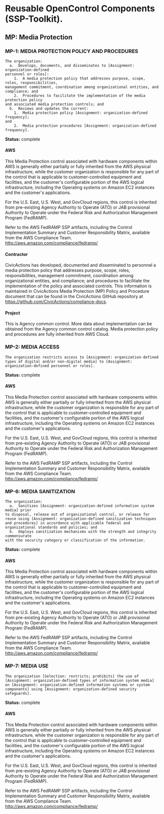 # Reusable OpenControl Components (SSP-Toolkit).
## MP: Media Protection
### MP-1: MEDIA PROTECTION POLICY AND PROCEDURES
```text
The organization:
  a.  Develops, documents, and disseminates to [Assignment: organization-defined
personnel or roles]:
    1.  A media protection policy that addresses purpose, scope, roles, responsibilities,
management commitment, coordination among organizational entities, and compliance; and
    2.  Procedures to facilitate the implementation of the media protection policy
and associated media protection controls; and
  b.  Reviews and updates the current:
    1.  Media protection policy [Assignment: organization-defined frequency];
and
    2.  Media protection procedures [Assignment: organization-defined frequency].
```
**Status:** complete

#### AWS

This Media Protection control associated with hardware components within AWS is generally either partially or fully inherited from the AWS physical infrastructure, while the customer organization is responsible for any part of the control that is applicable to customer-controlled equipment and facilities, and the customer's configurable portion of the AWS logical infrastructure, including the Operating systems on Amazon EC2 instances and the customer's applications.

For the U.S. East, U.S. West, and GovCloud regions, this control is inherited from pre-existing Agency Authority to Operate (ATO) or JAB provisional Authority to Operate under the Federal Risk and Authorization Management Program (FedRAMP).

Refer to the AWS FedRAMP SSP artifacts, including the Control Implementation Summary and Customer Responsibility Matrix, available from the AWS Compliance Team. http://aws.amazon.com/compliance/fedramp/



#### Contractor

CivicActions has developed, documented and disseminated to personnel a media protection policy that addresses purpose, scope, roles, responsibilities, management commitment, coordination among organizational entities, and compliance; and procedures to facilitate the implementation of the policy and associated controls. This information is maintained in CivicActions Media Protection (MP) Policy and Procedure document that can be found in the CivicActions GitHub repository at <https://github.com/CivicActions/compliance-docs>.



#### Project

This is Agency common control. More data about implementation can be obtained from the Agency common control catalog. Media protection policy and procedures are fully inherited from AWS Cloud.


### MP-2: MEDIA ACCESS
```text
The organization restricts access to [Assignment: organization-defined types of digital and/or non-digital media] to [Assignment: organization-defined personnel or roles].
```
**Status:** complete

#### AWS

This Media Protection control associated with hardware components within AWS is generally either partially or fully inherited from the AWS physical infrastructure, while the customer organization is responsible for any part of the control that is applicable to customer-controlled equipment and facilities, and the customer's configurable portion of the AWS logical infrastructure, including the Operating systems on Amazon EC2 instances and the customer's applications.

For the U.S. East, U.S. West, and GovCloud regions, this control is inherited from pre-existing Agency Authority to Operate (ATO) or JAB provisional Authority to Operate under the Federal Risk and Authorization Management Program (FedRAMP).

Refer to the AWS FedRAMP SSP artifacts, including the Control Implementation Summary and Customer Responsibility Matrix, available from the AWS Compliance Team. http://aws.amazon.com/compliance/fedramp/


### MP-6: MEDIA SANITIZATION
```text
The organization:
  a.  Sanitizes [Assignment: organization-defined information system media] prior
to disposal, release out of organizational control, or release for reuse using [Assignment: organization-defined sanitization techniques and procedures] in accordance with applicable federal and organizational standards and policies; and
  b.  Employs sanitization mechanisms with the strength and integrity commensurate
with the security category or classification of the information.
```
**Status:** complete

#### AWS

This Media Protection control associated with hardware components within AWS is generally either partially or fully inherited from the AWS physical infrastructure, while the customer organization is responsible for any part of the control that is applicable to customer-controlled equipment and facilities, and the customer's configurable portion of the AWS logical infrastructure, including the Operating systems on Amazon EC2 instances and the customer's applications.

For the U.S. East, U.S. West, and GovCloud regions, this control is inherited from pre-existing Agency Authority to Operate (ATO) or JAB provisional Authority to Operate under the Federal Risk and Authorization Management Program (FedRAMP).

Refer to the AWS FedRAMP SSP artifacts, including the Control Implementation Summary and Customer Responsibility Matrix, available from the AWS Compliance Team. http://aws.amazon.com/compliance/fedramp/


### MP-7: MEDIA USE
```text
The organization [Selection: restricts; prohibits] the use of [Assignment: organization-defined types of information system media] on [Assignment: organization-defined information systems or system components] using [Assignment: organization-defined security safeguards].
```
**Status:** complete

#### AWS

This Media Protection control associated with hardware components within AWS is generally either partially or fully inherited from the AWS physical infrastructure, while the customer organization is responsible for any part of the control that is applicable to customer-controlled equipment and facilities, and the customer's configurable portion of the AWS logical infrastructure, including the Operating systems on Amazon EC2 instances and the customer's applications.

For the U.S. East, U.S. West, and GovCloud regions, this control is inherited from pre-existing Agency Authority to Operate (ATO) or JAB provisional Authority to Operate under the Federal Risk and Authorization Management Program (FedRAMP).

Refer to the AWS FedRAMP SSP artifacts, including the Control Implementation Summary and Customer Responsibility Matrix, available from the AWS Compliance Team. http://aws.amazon.com/compliance/fedramp/
